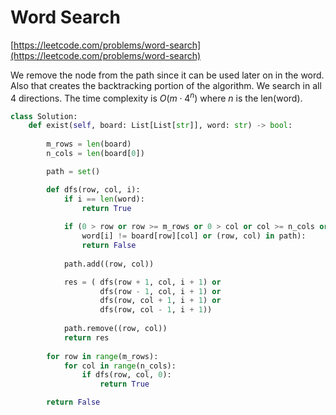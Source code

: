 # Word Search

[https://leetcode.com/problems/word-search](https://leetcode.com/problems/word-search)

We remove the node from the path since it can be used later on in the word. Also that creates the backtracking portion of the algorithm. We search in all 4 directions. The time complexity is $O(m\cdot 4^n)$ where $n$ is the len(word). 

```python
class Solution:
    def exist(self, board: List[List[str]], word: str) -> bool:
        
        m_rows = len(board)
        n_cols = len(board[0])

        path = set()

        def dfs(row, col, i):
            if i == len(word):
                return True
            
            if (0 > row or row >= m_rows or 0 > col or col >= n_cols or
                word[i] != board[row][col] or (row, col) in path):
                return False
            
            path.add((row, col))

            res = ( dfs(row + 1, col, i + 1) or 
                    dfs(row - 1, col, i + 1) or
                    dfs(row, col + 1, i + 1) or
                    dfs(row, col - 1, i + 1))
            
            path.remove((row, col))
            return res
        
        for row in range(m_rows):
            for col in range(n_cols):
                if dfs(row, col, 0):
                    return True

        return False
```